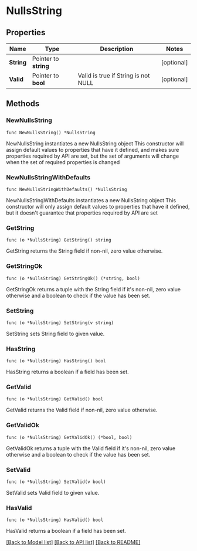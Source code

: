 # NullsString

## Properties

Name | Type | Description | Notes
------------ | ------------- | ------------- | -------------
**String** | Pointer to **string** |  | [optional] 
**Valid** | Pointer to **bool** | Valid is true if String is not NULL | [optional] 

## Methods

### NewNullsString

`func NewNullsString() *NullsString`

NewNullsString instantiates a new NullsString object
This constructor will assign default values to properties that have it defined,
and makes sure properties required by API are set, but the set of arguments
will change when the set of required properties is changed

### NewNullsStringWithDefaults

`func NewNullsStringWithDefaults() *NullsString`

NewNullsStringWithDefaults instantiates a new NullsString object
This constructor will only assign default values to properties that have it defined,
but it doesn't guarantee that properties required by API are set

### GetString

`func (o *NullsString) GetString() string`

GetString returns the String field if non-nil, zero value otherwise.

### GetStringOk

`func (o *NullsString) GetStringOk() (*string, bool)`

GetStringOk returns a tuple with the String field if it's non-nil, zero value otherwise
and a boolean to check if the value has been set.

### SetString

`func (o *NullsString) SetString(v string)`

SetString sets String field to given value.

### HasString

`func (o *NullsString) HasString() bool`

HasString returns a boolean if a field has been set.

### GetValid

`func (o *NullsString) GetValid() bool`

GetValid returns the Valid field if non-nil, zero value otherwise.

### GetValidOk

`func (o *NullsString) GetValidOk() (*bool, bool)`

GetValidOk returns a tuple with the Valid field if it's non-nil, zero value otherwise
and a boolean to check if the value has been set.

### SetValid

`func (o *NullsString) SetValid(v bool)`

SetValid sets Valid field to given value.

### HasValid

`func (o *NullsString) HasValid() bool`

HasValid returns a boolean if a field has been set.


[[Back to Model list]](../README.md#documentation-for-models) [[Back to API list]](../README.md#documentation-for-api-endpoints) [[Back to README]](../README.md)


